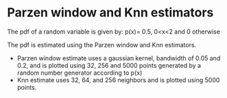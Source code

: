 # Parzen window and Knn estimators
The pdf of a random variable is given by: 
p(x)= 0.5, 0<x<2 and 0 otherwise

The pdf is estimated using the Parzen window and Knn estimators.
- Parzen window estimate uses a gaussian kernel, bandwidth of 0.05 and 0.2, 
  and is plotted using 32, 256 and 5000 points generated by a random number generator according to p(x)  
- Knn estimate uses 32, 64, and 256 neighbors and is plotted using 5000 points.
